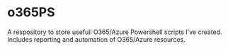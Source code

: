 # o365PS
A respository to store usefull O365/Azure Powershell scripts I've created. Includes reporting and automation of O365/Azure resources. 

